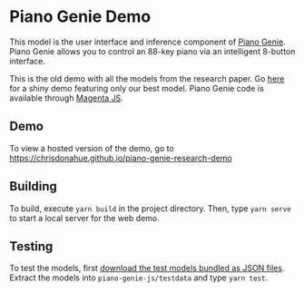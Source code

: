 # Piano Genie Demo

This model is the user interface and inference component of [Piano Genie](https://github.com/tensorflow/magenta/tree/master/magenta/models/piano_genie). Piano Genie allows you to control an 88-key piano via an intelligent 8-button interface.

This is the old demo with all the models from the research paper. Go [here](http://piano-genie.glitch.me) for a shiny demo featuring only our best model. Piano Genie code is available through [Magenta JS](https://github.com/tensorflow/magenta-js/tree/master/music).

## Demo

To view a hosted version of the demo, go to https://chrisdonahue.github.io/piano-genie-research-demo

## Building

To build, execute `yarn build` in the project directory. Then, type `yarn serve` to start a local server for the web demo.

## Testing

To test the models, first [download the test models bundled as JSON files](https://storage.googleapis.com/magentadata/js/checkpoints/piano_genie/testdata.zip). Extract the models into `piano-genie-js/testdata` and type `yarn test`.
